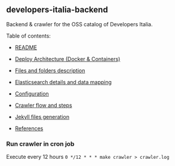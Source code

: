 ## developers-italia-backend

Backend & crawler for the OSS catalog of Developers Italia.

Table of contents:

- [README](../README.md)
- [Deploy Architecture (Docker & Containers)](deploy.md)
- [Files and folders description](fileAndFolders.md)
- [Elasticsearch details and data mapping](elasticsearch.md)
- [Configuration](fileAndFolders.md)
- [Crawler flow and steps](crawler.md)
- [Jekyll files generation](jekyll.md)

- [References](references.md)

### Run crawler in cron job

Execute every 12 hours `0 */12 * * * make crawler > crawler.log`
